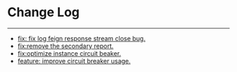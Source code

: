 # Change Log
---

- [fix: fix log feign response stream close bug.](https://github.com/Tencent/spring-cloud-tencent/pull/898)
- [fix:remove the secondary report.](https://github.com/Tencent/spring-cloud-tencent/pull/901)
- [fix:optimize instance circuit beaker.](https://github.com/Tencent/spring-cloud-tencent/pull/910)
- [feature: improve circuit breaker usage.](https://github.com/Tencent/spring-cloud-tencent/pull/917)
